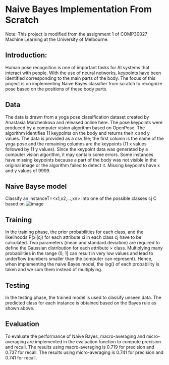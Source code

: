 # Naive Bayes Implementation From Scratch
Note: This project is modified from the assignment 1 of COMP30027 Machine Learning at the University of Melbourne.

## Introduction:
Human pose recognition is one of important tasks for AI systems that interact with people. With the use of neural networks, keypoints have been identified corresponding to the main parts of the body. The focus of this project is on implementing Naive Bayes classifier from scratch to recognize pose based on the positions of these body parts.

## Data
The data is drawn from a yoga pose classification dataset created by Anastasia Marchenkova and released online here. The pose keypoints were produced by a computer vision algorithm based on OpenPose. The algorithm identifies 11 keypoints on the body and returns their x and y values. The data is provided as a csv file; the first column is the name of the yoga pose and the remaining columns are the keypoints (11 x values followed by 11 y values). Since the keypoint data was generated by a computer vision algorithm, it may contain some errors. Some instances have missing keypoints because a part of the body was not visible in the original image or the algorithm failed to detect it. Missing keypoints have x and y values of 9999.

## Naive Bayse model
Classify an instanceT=<x1,x2,...,xn> into one of the possible classes cj C based on
![image](https://user-images.githubusercontent.com/66192678/143795082-813adeaf-9acb-4575-8928-9f99ad5a0091.png)


## Training
In the training phase, the prior probabilities for each class, and the likelihoods P(xi|cj) for each attribute xi in each class cj have to be calculated. Two parameters (mean and standard deviation) are required to define the Gaussian distribution for each attribute × class. 
Multiplying many probabilities in the range (0, 1] can result in very low values and lead to underflow (numbers smaller than the computer can represent). Hence, when implementing the naive Bayes model, the log() of each probability is taken and we sum them instead of multiplying. 

## Testing
In the testing phase, the trained model is used to classify unseen data. The predicted class for each instance is obtained based on the Bayes rule as shown above.

## Evaluation
To evaluate the performance of Naive Bayes, macro-averaging and micro-averaging are implemented in the evaluation function to compute precision and recall. The results using macro-averaging is 0.719 for precision and 0.737 for recall. The results using micro-averaging is 0.741 for precision and 0.741 for recall. 
